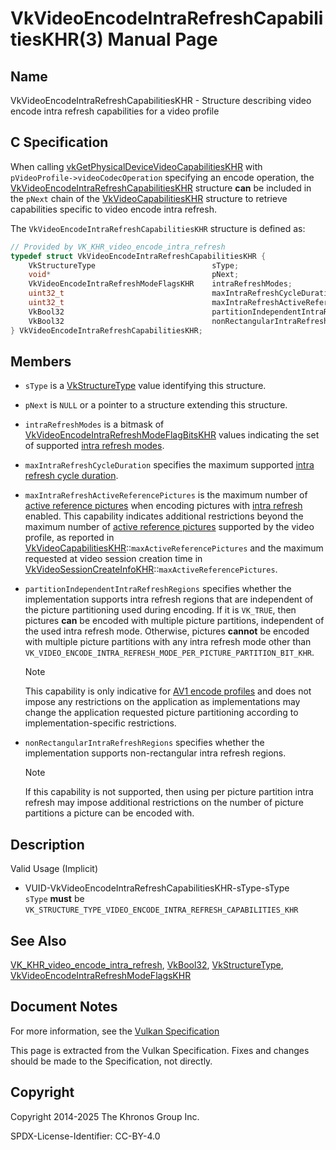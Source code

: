 # VkVideoEncodeIntraRefreshCapabilitiesKHR(3) Manual Page

## Name

VkVideoEncodeIntraRefreshCapabilitiesKHR - Structure describing video encode intra refresh capabilities for a video profile



## [](#_c_specification)C Specification

When calling [vkGetPhysicalDeviceVideoCapabilitiesKHR](https://registry.khronos.org/vulkan/specs/latest/man/html/vkGetPhysicalDeviceVideoCapabilitiesKHR.html) with `pVideoProfile->videoCodecOperation` specifying an encode operation, the [VkVideoEncodeIntraRefreshCapabilitiesKHR](https://registry.khronos.org/vulkan/specs/latest/man/html/VkVideoEncodeIntraRefreshCapabilitiesKHR.html) structure **can** be included in the `pNext` chain of the [VkVideoCapabilitiesKHR](https://registry.khronos.org/vulkan/specs/latest/man/html/VkVideoCapabilitiesKHR.html) structure to retrieve capabilities specific to video encode intra refresh.

The `VkVideoEncodeIntraRefreshCapabilitiesKHR` structure is defined as:

```c++
// Provided by VK_KHR_video_encode_intra_refresh
typedef struct VkVideoEncodeIntraRefreshCapabilitiesKHR {
    VkStructureType                          sType;
    void*                                    pNext;
    VkVideoEncodeIntraRefreshModeFlagsKHR    intraRefreshModes;
    uint32_t                                 maxIntraRefreshCycleDuration;
    uint32_t                                 maxIntraRefreshActiveReferencePictures;
    VkBool32                                 partitionIndependentIntraRefreshRegions;
    VkBool32                                 nonRectangularIntraRefreshRegions;
} VkVideoEncodeIntraRefreshCapabilitiesKHR;
```

## [](#_members)Members

- `sType` is a [VkStructureType](https://registry.khronos.org/vulkan/specs/latest/man/html/VkStructureType.html) value identifying this structure.
- `pNext` is `NULL` or a pointer to a structure extending this structure.
- `intraRefreshModes` is a bitmask of [VkVideoEncodeIntraRefreshModeFlagBitsKHR](https://registry.khronos.org/vulkan/specs/latest/man/html/VkVideoEncodeIntraRefreshModeFlagBitsKHR.html) values indicating the set of supported [intra refresh modes](https://registry.khronos.org/vulkan/specs/latest/html/vkspec.html#encode-intra-refresh-modes).
- `maxIntraRefreshCycleDuration` specifies the maximum supported [intra refresh cycle duration](https://registry.khronos.org/vulkan/specs/latest/html/vkspec.html#encode-intra-refresh-cycle-duration).
- `maxIntraRefreshActiveReferencePictures` is the maximum number of [active reference pictures](https://registry.khronos.org/vulkan/specs/latest/html/vkspec.html#active-reference-pictures) when encoding pictures with [intra refresh](https://registry.khronos.org/vulkan/specs/latest/html/vkspec.html#encode-intra-refresh) enabled. This capability indicates additional restrictions beyond the maximum number of [active reference pictures](https://registry.khronos.org/vulkan/specs/latest/html/vkspec.html#active-reference-pictures) supported by the video profile, as reported in [VkVideoCapabilitiesKHR](https://registry.khronos.org/vulkan/specs/latest/man/html/VkVideoCapabilitiesKHR.html)::`maxActiveReferencePictures` and the maximum requested at video session creation time in [VkVideoSessionCreateInfoKHR](https://registry.khronos.org/vulkan/specs/latest/man/html/VkVideoSessionCreateInfoKHR.html)::`maxActiveReferencePictures`.
- `partitionIndependentIntraRefreshRegions` specifies whether the implementation supports intra refresh regions that are independent of the picture partitioning used during encoding. If it is `VK_TRUE`, then pictures **can** be encoded with multiple picture partitions, independent of the used intra refresh mode. Otherwise, pictures **cannot** be encoded with multiple picture partitions with any intra refresh mode other than `VK_VIDEO_ENCODE_INTRA_REFRESH_MODE_PER_PICTURE_PARTITION_BIT_KHR`.
  
  Note
  
  This capability is only indicative for [AV1 encode profiles](https://registry.khronos.org/vulkan/specs/latest/html/vkspec.html#encode-av1-profile) and does not impose any restrictions on the application as implementations may change the application requested picture partitioning according to implementation-specific restrictions.
- `nonRectangularIntraRefreshRegions` specifies whether the implementation supports non-rectangular intra refresh regions.
  
  Note
  
  If this capability is not supported, then using per picture partition intra refresh may impose additional restrictions on the number of picture partitions a picture can be encoded with.

## [](#_description)Description

Valid Usage (Implicit)

- [](#VUID-VkVideoEncodeIntraRefreshCapabilitiesKHR-sType-sType)VUID-VkVideoEncodeIntraRefreshCapabilitiesKHR-sType-sType  
  `sType` **must** be `VK_STRUCTURE_TYPE_VIDEO_ENCODE_INTRA_REFRESH_CAPABILITIES_KHR`

## [](#_see_also)See Also

[VK\_KHR\_video\_encode\_intra\_refresh](https://registry.khronos.org/vulkan/specs/latest/man/html/VK_KHR_video_encode_intra_refresh.html), [VkBool32](https://registry.khronos.org/vulkan/specs/latest/man/html/VkBool32.html), [VkStructureType](https://registry.khronos.org/vulkan/specs/latest/man/html/VkStructureType.html), [VkVideoEncodeIntraRefreshModeFlagsKHR](https://registry.khronos.org/vulkan/specs/latest/man/html/VkVideoEncodeIntraRefreshModeFlagsKHR.html)

## [](#_document_notes)Document Notes

For more information, see the [Vulkan Specification](https://registry.khronos.org/vulkan/specs/latest/html/vkspec.html#VkVideoEncodeIntraRefreshCapabilitiesKHR)

This page is extracted from the Vulkan Specification. Fixes and changes should be made to the Specification, not directly.

## [](#_copyright)Copyright

Copyright 2014-2025 The Khronos Group Inc.

SPDX-License-Identifier: CC-BY-4.0